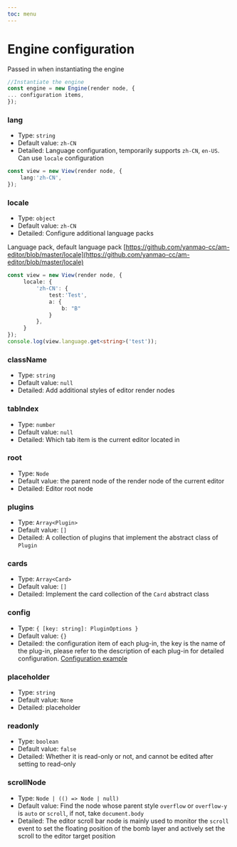 ```yaml
---
toc: menu
---
```


# Engine configuration

Passed in when instantiating the engine

```ts
//Instantiate the engine
const engine = new Engine(render node, {
... configuration items,
});
```

### lang

-   Type: `string`
-   Default value: `zh-CN`
-   Detailed: Language configuration, temporarily supports `zh-CN`, `en-US`. Can use `locale` configuration

```ts
const view = new View(render node, {
    lang:'zh-CN',
});
```

### locale

-   Type: `object`
-   Default value: `zh-CN`
-   Detailed: Configure additional language packs

Language pack, default language pack [https://github.com/yanmao-cc/am-editor/blob/master/locale](https://github.com/yanmao-cc/am-editor/blob/master/locale)

```ts
const view = new View(render node, {
     locale: {
         'zh-CN': {
             test:'Test',
             a: {
                 b: "B"
             }
         },
     }
});
console.log(view.language.get<string>('test'));
```

### className

-   Type: `string`
-   Default value: `null`
-   Detailed: Add additional styles of editor render nodes

### tabIndex

-   Type: `number`
-   Default value: `null`
-   Detailed: Which tab item is the current editor located in

### root

-   Type: `Node`
-   Default value: the parent node of the render node of the current editor
-   Detailed: Editor root node

### plugins

-   Type: `Array<Plugin>`
-   Default value: `[]`
-   Detailed: A collection of plugins that implement the abstract class of `Plugin`

### cards

-   Type: `Array<Card>`
-   Default value: `[]`
-   Detailed: Implement the card collection of the `Card` abstract class

### config

-   Type: `{ [key: string]: PluginOptions }`
-   Default value: `{}`
-   Detailed: the configuration item of each plug-in, the key is the name of the plug-in, please refer to the description of each plug-in for detailed configuration. [Configuration example](https://github.com/yanmao-cc/am-editor/blob/master/examples/react/components/editor/config.tsx)

### placeholder

-   Type: `string`
-   Default value: `None`
-   Detailed: placeholder

### readonly

-   Type: `boolean`
-   Default value: `false`
-   Detailed: Whether it is read-only or not, and cannot be edited after setting to read-only

### scrollNode

-   Type: `Node | (() => Node | null)`
-   Default value: Find the node whose parent style `overflow` or `overflow-y` is `auto` or `scroll`, if not, take `document.body`
-   Detailed: The editor scroll bar node is mainly used to monitor the `scroll` event to set the floating position of the bomb layer and actively set the scroll to the editor target position
